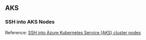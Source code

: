 ## AKS
### SSH into AKS Nodes
Reference: [SSH into Azure Kubernetes Service (AKS) cluster nodes](https://docs.microsoft.com/en-us/azure/aks/ssh)